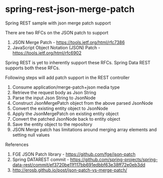 # spring-rest-json-merge-patch
Spring REST sample with json merge patch support

There are two RFCs on the JSON patch to support 

1. JSON Merge Patch - https://tools.ietf.org/html/rfc7386
2. JavaScript Object Notation (JSON) Patch - https://tools.ietf.org/html/rfc6902

Spring REST is yet to inherently support these RFCs. Spring Data REST supports both these RFCs.

Following steps will add patch support in the REST controller

1. Consume application/merge-patch+json media type 
2. Retrieve the request body as Json String 
3. Parse the input Json String to JsonNode
4. Construct JsonMergePatch object from the above parsed JsonNode
5. Convert the existing entity object to JsonNode
6. Apply the JsonMergePatch on existing entity object
7. Convert the patched JsonNode back to entity object
8. Save the entity object to the repository
9. JSON Merge patch has limitations around merging array elements and setting null values

References

1. FGE JSON Patch library - https://github.com/fge/json-patch
2. Spring DATAREST commit - https://github.com/spring-projects/spring-data-rest/commit/ef3720be11f117bb691edbbf63e38ff72e0eb3dd
3. http://erosb.github.io/post/json-patch-vs-merge-patch/
